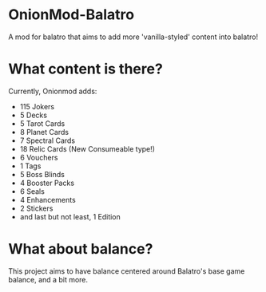 # OnionMod-Balatro
A mod for balatro that aims to add more 'vanilla-styled' content into balatro!

# What content is there?
Currently, Onionmod adds:
 - 115 Jokers
 - 5 Decks
 - 5 Tarot Cards
 - 8 Planet Cards
 - 7 Spectral Cards
 - 18 Relic Cards (New Consumeable type!)
 - 6 Vouchers
 - 1 Tags
 - 5 Boss Blinds
 - 4 Booster Packs
 - 6 Seals
 - 4 Enhancements
 - 2 Stickers
 - and last but not least, 1 Edition

# What about balance?
This project aims to have balance centered around Balatro's base game balance, and a bit more.
